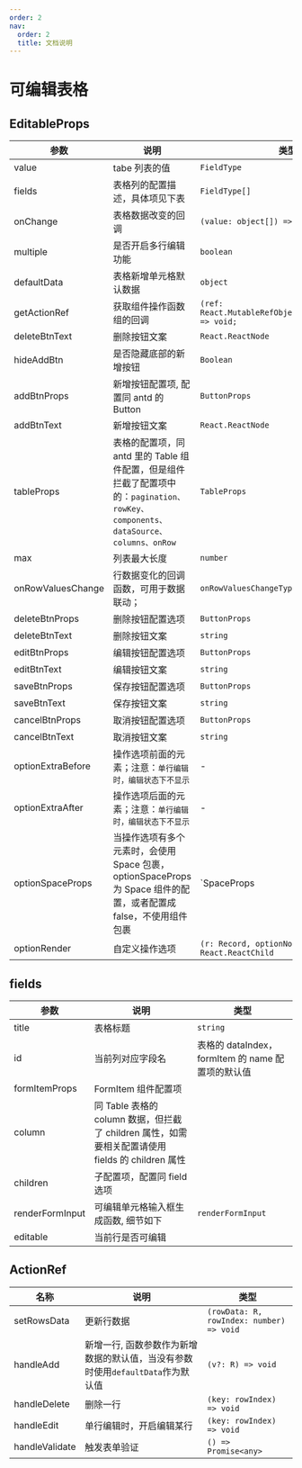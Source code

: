 ```yaml
---
order: 2
nav:
  order: 2
  title: 文档说明
---
```


# 可编辑表格

## EditableProps

| 参数              | 说明                                                                                                                              | 类型                                                    | 默认值   |
| ----------------- | --------------------------------------------------------------------------------------------------------------------------------- | ------------------------------------------------------- | -------- |
| value             | tabe 列表的值                                                                                                                     | `FieldType`                                             | -        |
| fields            | 表格列的配置描述，具体项见下表                                                                                                    | `FieldType[]`                                           | -        |
| onChange          | 表格数据改变的回调                                                                                                                | `(value: object[]) => void;`                            | -        |
| multiple          | 是否开启多行编辑功能                                                                                                              | `boolean`                                               | `true`   |
| defaultData       | 表格新增单元格默认数据                                                                                                            | `object`                                                | -        |
| getActionRef      | 获取组件操作函数组的回调                                                                                                          | `(ref: React.MutableRefObject<actionRefType>) => void;` | -        |
| deleteBtnText     | 删除按钮文案                                                                                                                      | `React.ReactNode`                                       | 删除     |
| hideAddBtn        | 是否隐藏底部的新增按钮                                                                                                            | `Boolean`                                               | `false`  |
| addBtnProps       | 新增按钮配置项, 配置同 antd 的 Button                                                                                             | `ButtonProps`                                           | -        |
| addBtnText        | 新增按钮文案                                                                                                                      | `React.ReactNode`                                       | 添加一行 |
| tableProps        | 表格的配置项，同 antd 里的 Table 组件配置，但是组件拦截了配置项中的：`pagination、rowKey、components、dataSource、columns、onRow` | `TableProps`                                            | -        |
| max               | 列表最大长度                                                                                                                      | `number`                                                | -        |
| onRowValuesChange | 行数据变化的回调函数，可用于数据联动；                                                                                            | `onRowValuesChangeType`                                 | -        |
| deleteBtnProps    | 删除按钮配置选项                                                                                                                  | `ButtonProps`                                           | -        |
| deleteBtnText     | 删除按钮文案                                                                                                                      | `string`                                                | 删除     |
| editBtnProps      | 编辑按钮配置选项                                                                                                                  | `ButtonProps`                                           | -        |
| editBtnText       | 编辑按钮文案                                                                                                                      | `string`                                                | 编辑     |
| saveBtnProps      | 保存按钮配置选项                                                                                                                  | `ButtonProps`                                           | -        |
| saveBtnText       | 保存按钮文案                                                                                                                      | `string`                                                | 保存     |
| cancelBtnProps    | 取消按钮配置选项                                                                                                                  | `ButtonProps`                                           | -        |
| cancelBtnText     | 取消按钮文案                                                                                                                      | `string`                                                | 取消     |
| optionExtraBefore | 操作选项前面的元素；注意：`单行编辑时，编辑状态下不显示`                                                                          | -                                                       | -        |
| optionExtraAfter  | 操作选项后面的元素；注意：`单行编辑时，编辑状态下不显示`                                                                          | -                                                       | -        |
| optionSpaceProps  | 当操作选项有多个元素时，会使用 Space 包裹，optionSpaceProps 为 Space 组件的配置，或者配置成 false，不使用组件包裹                 | `SpaceProps | Boolean`                                  | -        |
| optionRender      | 自定义操作选项                                                                                                                    | `(r: Record, optionNodes: object) => React.ReactChild`  | -        |

## fields

| 参数            | 说明                                                                                              | 类型                                              |
| --------------- | ------------------------------------------------------------------------------------------------- | ------------------------------------------------- |
| title           | 表格标题                                                                                          | `string`                                          |
| id              | 当前列对应字段名                                                                                  | 表格的 dataIndex，formItem 的 name 配置项的默认值 |
| formItemProps   | FormItem 组件配置项                                                                               |
| column          | 同 Table 表格的 column 数据，但拦截了 children 属性，如需要相关配置请使用 fields 的 children 属性 |
| children        | 子配置项，配置同 field 选项                                                                       |
| renderFormInput | 可编辑单元格输入框生成函数, 细节如下                                                              | `renderFormInput`                                 |
| editable        | 当前行是否可编辑                                                                                  |

## ActionRef

| 名称           | 说明                                                                            | 类型                                     |
| -------------- | ------------------------------------------------------------------------------- | ---------------------------------------- |
| setRowsData    | 更新行数据                                                                      | `(rowData: R, rowIndex: number) => void` |
| handleAdd      | 新增一行, 函数参数作为新增数据的默认值，当没有参数时使用`defaultData`作为默认值 | `(v?: R) => void`                        |
| handleDelete   | 删除一行                                                                        | `(key: rowIndex) => void`                |
| handleEdit     | 单行编辑时，开启编辑某行                                                        | `(key: rowIndex) => void`                |
| handleValidate | 触发表单验证                                                                    | `() => Promise<any>`                     |
